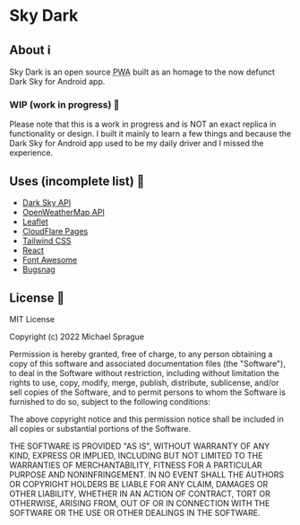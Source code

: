 # Sky Dark

## About :information_source:

Sky Dark is an open source <abbr title="Progressive Web Application">PWA</abbr> built
as an homage to the now defunct Dark Sky for Android app.

### WIP (work in progress) :construction:

Please note that this is a work in progress and is NOT an exact replica in functionality
or design. I built it mainly to learn a few things and because the Dark Sky for
Android app used to be my daily driver and I missed the experience.

## Uses (incomplete list) :toolbox:

- [Dark Sky API](https://darksky.net/poweredby/)
- [OpenWeatherMap API](https://openweathermap.org/api/weathermaps)
- [Leaflet](https://leafletjs.com/)
- [CloudFlare Pages](https://developers.cloudflare.com/pages/)
- [Tailwind CSS](https://tailwindcss.com/)
- [React](https://reactjs.org/)
- [Font Awesome](https://fontawesome.com/)
- [Bugsnag](https://www.bugsnag.com/)

## License :page_facing_up:

MIT License

Copyright (c) 2022 Michael Sprague

Permission is hereby granted, free of charge, to any person obtaining a copy
of this software and associated documentation files (the "Software"), to deal
in the Software without restriction, including without limitation the rights
to use, copy, modify, merge, publish, distribute, sublicense, and/or sell
copies of the Software, and to permit persons to whom the Software is
furnished to do so, subject to the following conditions:

The above copyright notice and this permission notice shall be included in all
copies or substantial portions of the Software.

THE SOFTWARE IS PROVIDED "AS IS", WITHOUT WARRANTY OF ANY KIND, EXPRESS OR
IMPLIED, INCLUDING BUT NOT LIMITED TO THE WARRANTIES OF MERCHANTABILITY,
FITNESS FOR A PARTICULAR PURPOSE AND NONINFRINGEMENT. IN NO EVENT SHALL THE
AUTHORS OR COPYRIGHT HOLDERS BE LIABLE FOR ANY CLAIM, DAMAGES OR OTHER
LIABILITY, WHETHER IN AN ACTION OF CONTRACT, TORT OR OTHERWISE, ARISING FROM,
OUT OF OR IN CONNECTION WITH THE SOFTWARE OR THE USE OR OTHER DEALINGS IN THE
SOFTWARE.
